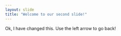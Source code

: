 ```yaml
---
layout: slide
title: "Welcome to our second slide!"
---
```

Ok, I have changed this.
Use the left arrow to go back!
